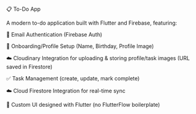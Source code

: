 📋 To-Do App 

A modern to-do application built with Flutter and Firebase, featuring:

🔐 Email Authentication (Firebase Auth)

👤 Onboarding/Profile Setup (Name, Birthday, Profile Image)

☁️ Cloudinary Integration for uploading & storing profile/task images (URL saved in Firestore)

✅ Task Management (create, update, mark complete)

☁️ Cloud Firestore Integration for real-time sync

🎨 Custom UI designed with Flutter (no FlutterFlow boilerplate)

